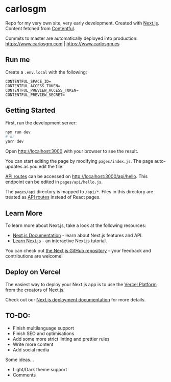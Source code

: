 # carlosgm

Repo for my very own site, very early development. Created with [Next.js](https://nextjs.org/). Content fetched from [Contentful](https://contentful.com/).

Commits to master are automatically deployed into production:\
https://www.carlosgm.com | https://www.carlosgm.es

## Run me

Create a `.env.local` with the following:

```
CONTENTFUL_SPACE_ID=
CONTENTFUL_ACCESS_TOKEN=
CONTENTFUL_PREVIEW_ACCESS_TOKEN=
CONTENTFUL_PREVIEW_SECRET=
```

## Getting Started

First, run the development server:

```bash
npm run dev
# or
yarn dev
```

Open [http://localhost:3000](http://localhost:3000) with your browser to see the result.

You can start editing the page by modifying `pages/index.js`. The page auto-updates as you edit the file.

[API routes](https://nextjs.org/docs/api-routes/introduction) can be accessed on [http://localhost:3000/api/hello](http://localhost:3000/api/hello). This endpoint can be edited in `pages/api/hello.js`.

The `pages/api` directory is mapped to `/api/*`. Files in this directory are treated as [API routes](https://nextjs.org/docs/api-routes/introduction) instead of React pages.

## Learn More

To learn more about Next.js, take a look at the following resources:

-   [Next.js Documentation](https://nextjs.org/docs) - learn about Next.js features and API.
-   [Learn Next.js](https://nextjs.org/learn) - an interactive Next.js tutorial.

You can check out [the Next.js GitHub repository](https://github.com/vercel/next.js/) - your feedback and contributions are welcome!

## Deploy on Vercel

The easiest way to deploy your Next.js app is to use the [Vercel Platform](https://vercel.com/new?utm_medium=default-template&filter=next.js&utm_source=create-next-app&utm_campaign=create-next-app-readme) from the creators of Next.js.

Check out our [Next.js deployment documentation](https://nextjs.org/docs/deployment) for more details.

## TO-DO:

-   Finish multilanguage support
-   Finish SEO and optimisations
-   Add some more strict linting and prettier rules
-   Write more content
-   Add social media

Some ideas...

-   Light/Dark theme support
-   Comments
